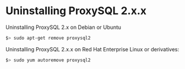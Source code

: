 # Uninstalling ProxySQL 2.x.x

Uninstalling ProxySQL 2.x on Debian or Ubuntu

```bash
$> sudo apt-get remove proxysql2
```

Uninstalling ProxySQL 2.x.x on Red Hat Enterprise Linux or derivatives:

```bash
$> sudo yum autoremove proxysql2
```
